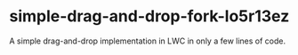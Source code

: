 # simple-drag-and-drop-fork-lo5r13ez
A simple drag-and-drop implementation in LWC in only a few lines of code.
